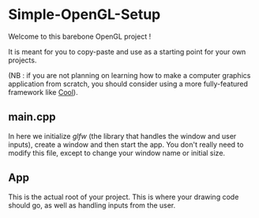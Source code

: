 # Simple-OpenGL-Setup

Welcome to this barebone OpenGL project !

It is meant for you to copy-paste and use as a starting point for your own projects.

(NB : if you are not planning on learning how to make a computer graphics application from scratch, you should consider using a more fully-featured framework like [Cool](https://github.com/CoolLibs/Cool)).

## main.cpp

In here we initialize *glfw* (the library that handles the window and user inputs), create a window and then start the app. You don't really need to modify this file, except to change your window name or initial size.

## App

This is the actual root of your project. This is where your drawing code should go, as well as handling inputs from the user.